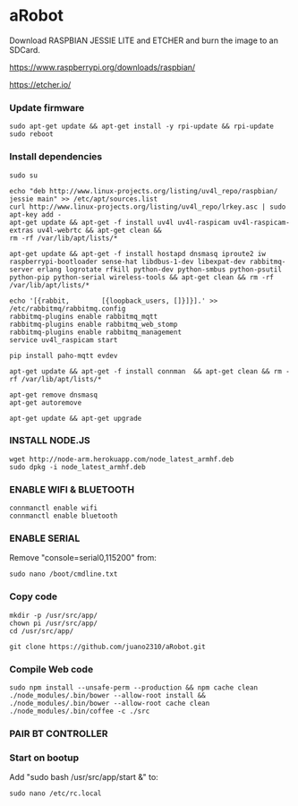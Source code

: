 # aRobot

Download RASPBIAN JESSIE LITE and ETCHER and burn the image to an SDCard.

https://www.raspberrypi.org/downloads/raspbian/

https://etcher.io/

### Update firmware

```
sudo apt-get update && apt-get install -y rpi-update && rpi-update
sudo reboot
```

### Install dependencies

```
sudo su

echo "deb http://www.linux-projects.org/listing/uv4l_repo/raspbian/ jessie main" >> /etc/apt/sources.list
curl http://www.linux-projects.org/listing/uv4l_repo/lrkey.asc | sudo apt-key add -
apt-get update && apt-get -f install uv4l uv4l-raspicam uv4l-raspicam-extras uv4l-webrtc && apt-get clean &&
rm -rf /var/lib/apt/lists/*

apt-get update && apt-get -f install hostapd dnsmasq iproute2 iw raspberrypi-bootloader sense-hat libdbus-1-dev libexpat-dev rabbitmq-server erlang logrotate rfkill python-dev python-smbus python-psutil python-pip python-serial wireless-tools && apt-get clean && rm -rf /var/lib/apt/lists/*

echo '[{rabbit,        [{loopback_users, []}]}].' >> /etc/rabbitmq/rabbitmq.config
rabbitmq-plugins enable rabbitmq_mqtt
rabbitmq-plugins enable rabbitmq_web_stomp
rabbitmq-plugins enable rabbitmq_management
service uv4l_raspicam start

pip install paho-mqtt evdev

apt-get update && apt-get -f install connman  && apt-get clean && rm -rf /var/lib/apt/lists/*

apt-get remove dnsmasq
apt-get autoremove

apt-get update && apt-get upgrade
```

### INSTALL NODE.JS
```
wget http://node-arm.herokuapp.com/node_latest_armhf.deb
sudo dpkg -i node_latest_armhf.deb
```

### ENABLE WIFI & BLUETOOTH
```
connmanctl enable wifi
connmanctl enable bluetooth
```

### ENABLE SERIAL
Remove "console=serial0,115200" from:

```
sudo nano /boot/cmdline.txt
```

### Copy code
```
mkdir -p /usr/src/app/
chown pi /usr/src/app/
cd /usr/src/app/

git clone https://github.com/juano2310/aRobot.git
```

### Compile Web code
```
sudo npm install --unsafe-perm --production && npm cache clean
./node_modules/.bin/bower --allow-root install && ./node_modules/.bin/bower --allow-root cache clean
./node_modules/.bin/coffee -c ./src
```

### PAIR BT CONTROLLER

### Start on bootup
Add "sudo bash /usr/src/app/start &" to:

```
sudo nano /etc/rc.local
```
